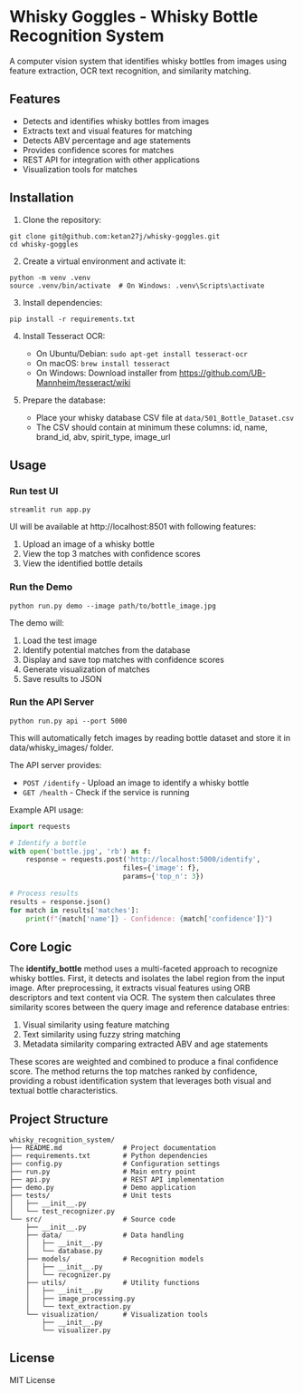 # Whisky Goggles - Whisky Bottle Recognition System

A computer vision system that identifies whisky bottles from images using feature extraction, OCR text recognition, and similarity matching.

## Features

- Detects and identifies whisky bottles from images
- Extracts text and visual features for matching
- Detects ABV percentage and age statements
- Provides confidence scores for matches
- REST API for integration with other applications
- Visualization tools for matches

## Installation

1. Clone the repository:
```
git clone git@github.com:ketan27j/whisky-goggles.git
cd whisky-goggles
```
2. Create a virtual environment and activate it:
```
python -m venv .venv
source .venv/bin/activate  # On Windows: .venv\Scripts\activate
```

3. Install dependencies:
```
pip install -r requirements.txt
```

4. Install Tesseract OCR:
   - On Ubuntu/Debian: `sudo apt-get install tesseract-ocr`
   - On macOS: `brew install tesseract`
   - On Windows: Download installer from https://github.com/UB-Mannheim/tesseract/wiki

5. Prepare the database:
   - Place your whisky database CSV file at `data/501_Bottle_Dataset.csv`
   - The CSV should contain at minimum these columns: id, name, brand_id, abv, spirit_type, image_url

## Usage

### Run test UI
```
streamlit run app.py
```

UI will be available at http://localhost:8501 with following features:

1. Upload an image of a whisky bottle
2. View the top 3 matches with confidence scores
3. View the identified bottle details

### Run the Demo

```
python run.py demo --image path/to/bottle_image.jpg
```

The demo will:
1. Load the test image
2. Identify potential matches from the database
3. Display and save top matches with confidence scores
4. Generate visualization of matches
5. Save results to JSON

### Run the API Server

```
python run.py api --port 5000
```
This will automatically fetch images by reading bottle dataset and store it in data/whisky_images/ folder.

The API server provides:
- `POST /identify` - Upload an image to identify a whisky bottle
- `GET /health` - Check if the service is running

Example API usage:
```python
import requests

# Identify a bottle
with open('bottle.jpg', 'rb') as f:
    response = requests.post('http://localhost:5000/identify', 
                            files={'image': f},
                            params={'top_n': 3})
    
# Process results
results = response.json()
for match in results['matches']:
    print(f"{match['name']} - Confidence: {match['confidence']}")
```

## Core Logic

The <b>identify_bottle</b> method uses a multi-faceted approach to recognize whisky bottles. First, it detects and isolates the label region from the input image. After preprocessing, it extracts visual features using ORB descriptors and text content via OCR. The system then calculates three similarity scores between the query image and reference database entries:

1. Visual similarity using feature matching
2. Text similarity using fuzzy string matching
3. Metadata similarity comparing extracted ABV and age statements

These scores are weighted and combined to produce a final confidence score. The method returns the top matches ranked by confidence, providing a robust identification system that leverages both visual and textual bottle characteristics.

## Project Structure

```
whisky_recognition_system/
├── README.md               # Project documentation
├── requirements.txt        # Python dependencies
├── config.py               # Configuration settings
├── run.py                  # Main entry point
├── api.py                  # REST API implementation
├── demo.py                 # Demo application
├── tests/                  # Unit tests
│   ├── __init__.py
│   └── test_recognizer.py
└── src/                    # Source code
    ├── __init__.py
    ├── data/               # Data handling
    │   ├── __init__.py
    │   └── database.py
    ├── models/             # Recognition models
    │   ├── __init__.py
    │   └── recognizer.py
    ├── utils/              # Utility functions
    │   ├── __init__.py
    │   ├── image_processing.py
    │   └── text_extraction.py
    └── visualization/      # Visualization tools
        ├── __init__.py
        └── visualizer.py
```

## License

MIT License